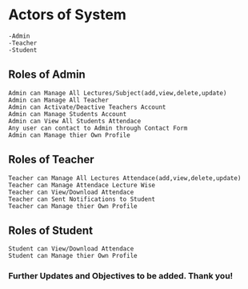 # Actors of System

    -Admin
    -Teacher
    -Student

## Roles of Admin

    Admin can Manage All Lectures/Subject(add,view,delete,update)
    Admin can Manage All Teacher
    Admin can Activate/Deactive Teachers Account
    Admin can Manage Students Account
    Admin can View All Students Attendace
    Any user can contact to Admin through Contact Form
    Admin can Manage thier Own Profile

## Roles of Teacher

    Teacher can Manage All Lectures Attendace(add,view,delete,update)
    Teacher can Manage Attendace Lecture Wise
    Teacher can View/Download Attendace
    Teacher can Sent Notifications to Student
    Teacher can Manage thier Own Profile

## Roles of Student

    Student can View/Download Attendace
    Student can Manage thier Own Profile

### Further Updates and Objectives to be added. Thank you!
